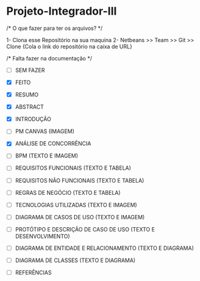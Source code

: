 # Projeto-Integrador-III

/* O que fazer para ter os arquivos? */

1- Clona esse Repositório na sua maquina 
2- Netbeans >> Team >> Git >> Clone {Cola o link do repositório na caixa de URL}

/* Falta fazer na documentação */

* [ ] SEM FAZER
* [X] FEITO

* [X] RESUMO
* [X] ABSTRACT
* [X] INTRODUÇÃO
* [ ] PM CANVAS (IMAGEM)
* [X] ANÁLISE DE CONCORRÊNCIA 
* [ ] BPM (TEXTO E IMAGEM)
* [ ] REQUISITOS FUNCIONAIS (TEXTO E TABELA)
* [ ] REQUISITOS NÃO FUNCIONAIS (TEXTO E TABELA)
* [ ] REGRAS DE NEGÓCIO (TEXTO E TABELA)
* [ ] TECNOLOGIAS UTILIZADAS (TEXTO E IMAGEM)
* [ ] DIAGRAMA DE CASOS DE USO (TEXTO E IMAGEM)
* [ ] PROTÓTIPO E DESCRIÇÃO DE CASO DE USO (TEXTO E DESENVOLVIMENTO)
* [ ] DIAGRAMA DE ENTIDADE E RELACIONAMENTO (TEXTO E DIAGRAMA)
* [ ] DIAGRAMA DE CLASSES (TEXTO E DIAGRAMA)
* [ ] REFERÊNCIAS
